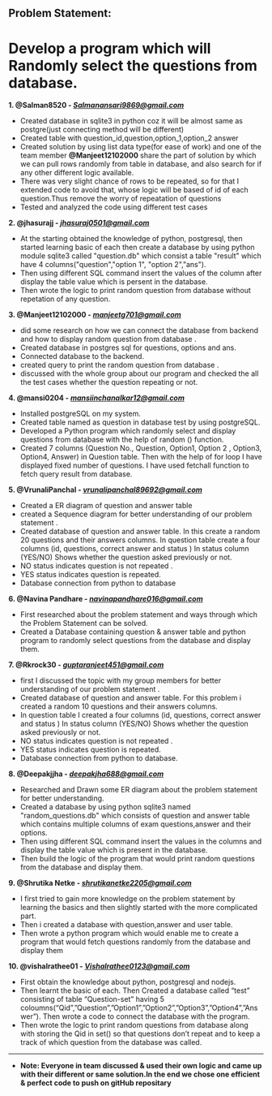 ## Problem Statement: 
# Develop a program which will Randomly select the questions from database.


**1. @Salman8520 - *Salmanansari9869@gmail.com***
- Created database in sqlite3 in python coz it will be almost same as postgre(just connecting method will be different)
- Created table with question_id,question,option_1,option_2 answer
- Created solution by using list data type(for ease of work) and one of the team member **@Manjeet12102000** share the part of solution by which we can pull rows randomly from table in database, and also search for if any other different logic available.
- There was very slight chance of rows to be repeated, so for that I extended code to avoid that, whose logic will be based of id of each question.Thus remove the worry of repeatation of questions
- Tested and analyzed the code using different test cases

**2. @jhasurajj - *jhasuraj0501@gmail.com***
- At the starting obtained the knowledge of python, postgresql,  then started learning basic of each then create a database by using python module sqlite3 called "question.db" which consist a table "result" which have 4 columns("question","option 1", "option 2","ans").
- Then using different SQL command insert the values of the column after display the table value which is persent in the database.
- Then wrote the logic to print random question from database without repetation of any question.

**3. @Manjeet12102000 - *manjeetg701@gmail.com***
- did some  research on  how we can connect the database from backend and how to display random question from database . 
- Created database in postgres sql for questions, options and ans. 
- Connected database to the  backend. 
- created query to print the random question from database . 
- discussed with the whole group about our program and checked the all the test cases whether the question repeating or not.

**4. @mansi0204 - *mansiinchanalkar12@gmail.com***
- Installed postgreSQL on my system. 
- Created table named as question in database test by using postgreSQL.
- Developed a Python program  which randomly select and display questions from database with the help of  random () function. 
- Created 7 columns (Question No., Question, Option1, Option 2 , Option3, Option4, Answer) in Question table. Then with the help of for loop I have displayed fixed number of questions. I have used fetchall function to fetch query result from database.


**5. @VrunaliPanchal - *vrunalipanchal89692@gmail.com***
- Created a ER diagram of question and answer table  
- created a Sequence diagram for better understanding of our problem statement .
- Created database of question and answer table. In this create a random 20 questions and their answers columns. In question table create a four columns (id, questions, correct answer and status ) In status column (YES/NO) Shows whether the question asked previously or not.
- NO status indicates  question is not repeated . 
- YES status indicates question is repeated.  
- Database connection from python to database

**6. @Navina Pandhare - *navinapandhare016@gmail.com***
- First researched about the problem statement and ways through which the Problem Statement can be solved. 
- Created a Database containing question & answer table and python program to randomly select questions from the database and display them.

**7. @Rkrock30 - *guptaranjeet451@gmail.com***
- first  I discussed the topic  with my group members for  better understanding of our problem statement .
- Created database of question and answer table. For this problem i created a random 10 questions and their answers columns.
- In question table I created a four columns (id, questions, correct answer and status ) In status column (YES/NO) Shows whether the question asked previously or not.
- NO status indicates  question is not repeated . 
- YES status indicates question is repeated.
- Database connection from python to database.

**8. @Deepakjjha - *deepakjha688@gmail.com***
- Researched and Drawn some ER diagram about the problem statement for better understanding.
- Created a database by using python sqlite3 named "random_questions.db" which consists of question and  answer table which contains multiple columns of exam questions,answer and their options.
- Then using different SQL command insert the values in the columns and display the table value which is present in the database.
- Then build the logic of the program that would print random questions from the database and display them.

**9. @Shrutika Netke - *shrutikanetke2205@gmail.com***
- I first tried to gain more knowledge on the problem statement by learning the basics and then slightly started with the more complicated part.
- Then i created a database with question,answer and user table.
- Then wrote a python program which would enable me to create a  program that would fetch questions randomly from the database and display them

**10. @vishalrathee01 - *Vishalrathee0123@gmail.com***
- First obtain the knowledge about python, postgresql and nodejs.
- Then learnt the basic of each. Then Created a database called “test” consisting of table “Question-set” having 5 coloumns(“Qid”,”Question”,”Option1”,”Option2”,”Option3”,”Option4”,”Answer”). Then wrote a code to connect the database with the program. 
- Then wrote the logic to print random questions from database along with storing the Qid in set() so that questions don’t repeat and to keep a track of which question from the database was called.

---
- **Note: Everyone in team discussed & used their own logic and came up with their different or same solution.In the end we chose one efficient & perfect code to push on gitHub repositary**
